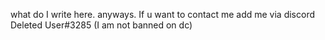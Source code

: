 what do I write here. anyways. If u want to contact me add me via discord Deleted User#3285 (I am not banned on dc)
